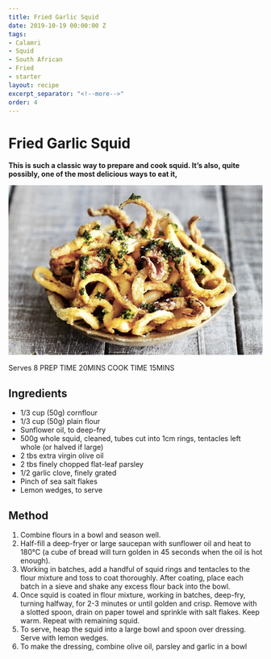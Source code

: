 ```yaml
---
title: Fried Garlic Squid
date: 2019-10-19 00:00:00 Z
tags:
- Calamri
- Squid
- South African
- Fried
- starter
layout: recipe
excerpt_separator: "<!--more-->"
order: 4
---
```


# Fried Garlic Squid

**This is such a classic way to prepare and cook squid. It’s also, quite possibly, one of the most delicious ways to eat it,**
<!--more-->

[![Crazy Squid Legs ](/_uploads/crazy-squid-legs.png)](/_uploads/crazy-squid-legs.png)

Serves 8
PREP TIME 20MINS
COOK TIME 15MINS

## Ingredients
- 1/3 cup (50g) cornflour
- 1/3 cup (50g) plain flour
- Sunflower oil, to deep-fry
- 500g whole squid, cleaned, tubes cut into 1cm rings, tentacles left whole (or halved if large)
- 2 tbs extra virgin olive oil
- 2 tbs finely chopped flat-leaf parsley
- 1/2 garlic clove, finely grated
- Pinch of sea salt flakes
- Lemon wedges, to serve


## Method
1. Combine flours in a bowl and season well.
2. Half-fill a deep-fryer or large saucepan with sunflower oil and heat to 180°C (a cube of bread will turn golden in 45 seconds when the oil is hot enough).
3. Working in batches, add a handful of squid rings and tentacles to the flour mixture and toss to coat thoroughly. After coating, place each batch in a sieve and shake any excess flour back into the bowl.
4. Once squid is coated in flour mixture, working in batches, deep-fry, turning halfway, for 2-3 minutes or until golden and crisp. Remove with a slotted spoon, drain on paper towel and sprinkle with salt flakes. Keep warm. Repeat with remaining squid.
5. To serve, heap the squid into a large bowl and spoon over dressing. Serve with lemon wedges.
6. To make the dressing, combine olive oil, parsley and garlic in a bowl
